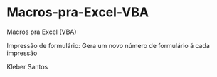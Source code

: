 # Macros-pra-Excel-VBA
Macros pra Excel (VBA)


Impressão de formulário: Gera um novo número de formulário á cada impressão




Kleber Santos
